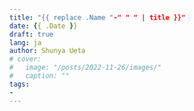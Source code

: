 ```yaml
---
title: "{{ replace .Name "-" " " | title }}"
date: {{ .Date }}
draft: true
lang: ja
author: Shunya Ueta
# cover:
#   image: "/posts/2022-11-26/images/"
#   caption: ""
tags:
- 
---
```

